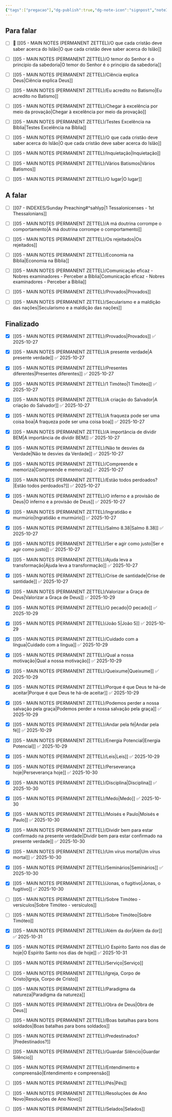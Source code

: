 ```yaml
---
{"tags":["pregacao"],"dg-publish":true,"dg-note-icon":"signpost","noteIcon":"signpost","kanban-plugin":"board","permalink":"/07-indexes/mensagens-de-domingo/","dgPassFrontmatter":true,"created":"2025-10-16T10:29:58.541+01:00","updated":"2025-11-01T16:36:56.642+00:00"}
---
```



## Para falar

- [ ] 📓 [[05 - MAIN NOTES (PERMANENT ZETTEL)/O que cada cristão deve saber acerca do Islão\|O que cada cristão deve saber acerca do Islão]]
- [ ] [[05 - MAIN NOTES (PERMANENT ZETTEL)/O temor do Senhor é o principio da sabedoria\|O temor do Senhor é o principio da sabedoria]]
- [ ] [[05 - MAIN NOTES (PERMANENT ZETTEL)/Ciência explica Deus\|Ciência explica Deus]]
- [ ] [[05 - MAIN NOTES (PERMANENT ZETTEL)/Eu acredito no Batismo\|Eu acredito no Batismo]]
- [ ] [[05 - MAIN NOTES (PERMANENT ZETTEL)/Chegar à excelência por meio da provação\|Chegar à excelência por meio da provação]]
- [ ] [[05 - MAIN NOTES (PERMANENT ZETTEL)/Testes Excelência na Bíblia\|Testes Excelência na Bíblia]]
- [ ] [[05 - MAIN NOTES (PERMANENT ZETTEL)/O que cada cristão deve saber acerca do Islão\|O que cada cristão deve saber acerca do Islão]]
- [ ] [[05 - MAIN NOTES (PERMANENT ZETTEL)/Inquietação\|Inquietação]]
- [ ] [[05 - MAIN NOTES (PERMANENT ZETTEL)/Vários Batismos\|Vários Batismos]]
- [ ] [[05 - MAIN NOTES (PERMANENT ZETTEL)/O lugar\|O lugar]]


## A falar

- [ ] [[07 - INDEXES/Sunday Preaching#^sahlyp\|1 Tessalonicenses - 1st Thessalonians]]
- [ ] [[05 - MAIN NOTES (PERMANENT ZETTEL)/A má doutrina corrompe o comportamento\|A má doutrina corrompe o comportamento]]
- [ ] [[05 - MAIN NOTES (PERMANENT ZETTEL)/Os rejeitados\|Os rejeitados]]
- [ ] [[05 - MAIN NOTES (PERMANENT ZETTEL)/Economia na Bíblia\|Economia na Bíblia]]
- [ ] [[05 - MAIN NOTES (PERMANENT ZETTEL)/Comunicação eficaz - Nobres examinadores - Perceber a Bíblia\|Comunicação eficaz - Nobres examinadores - Perceber a Bíblia]]
- [ ] [[05 - MAIN NOTES (PERMANENT ZETTEL)/Provados\|Provados]]
- [ ] [[05 - MAIN NOTES (PERMANENT ZETTEL)/Secularismo e a maldição das nações\|Secularismo e a maldição das nações]]


## Finalizado

- [x] [[05 - MAIN NOTES (PERMANENT ZETTEL)/Provados\|Provados]] ✅ 2025-10-27
- [x] [[05 - MAIN NOTES (PERMANENT ZETTEL)/A presente verdade\|A presente verdade]] ✅ 2025-10-27
- [x] [[05 - MAIN NOTES (PERMANENT ZETTEL)/Presentes diferentes\|Presentes diferentes]] ✅ 2025-10-27
- [x] [[05 - MAIN NOTES (PERMANENT ZETTEL)/1 Timóteo\|1 Timóteo]] ✅ 2025-10-27
- [x] [[05 - MAIN NOTES (PERMANENT ZETTEL)/A criação do Salvador\|A criação do Salvador]] ✅ 2025-10-27
- [x] [[05 - MAIN NOTES (PERMANENT ZETTEL)/A fraqueza pode ser uma coisa boa\|A fraqueza pode ser uma coisa boa]] ✅ 2025-10-27
- [x] [[05 - MAIN NOTES (PERMANENT ZETTEL)/A importância de dividir BEM\|A importância de dividir BEM]] ✅ 2025-10-27
- [x] [[05 - MAIN NOTES (PERMANENT ZETTEL)/Não te desvies da Verdade\|Não te desvies da Verdade]] ✅ 2025-10-27
- [x] [[05 - MAIN NOTES (PERMANENT ZETTEL)/Compreende e memoriza\|Compreende e memoriza]] ✅ 2025-10-27
- [x] [[05 - MAIN NOTES (PERMANENT ZETTEL)/Estão todos perdoados?\|Estão todos perdoados?]] ✅ 2025-10-27
- [x] [[05 - MAIN NOTES (PERMANENT ZETTEL)/O inferno e a provisão de Deus\|O inferno e a provisão de Deus]] ✅ 2025-10-27
- [x] [[05 - MAIN NOTES (PERMANENT ZETTEL)/Ingratidão e murmúrio\|Ingratidão e murmúrio]] ✅ 2025-10-27
- [x] [[05 - MAIN NOTES (PERMANENT ZETTEL)/Salmo 8.38\|Salmo 8.38]] ✅ 2025-10-27
- [x] [[05 - MAIN NOTES (PERMANENT ZETTEL)/Ser e agir como justo\|Ser e agir como justo]] ✅ 2025-10-27
- [x] [[05 - MAIN NOTES (PERMANENT ZETTEL)/Ajuda leva a transformação\|Ajuda leva a transformação]] ✅ 2025-10-27
- [x] [[05 - MAIN NOTES (PERMANENT ZETTEL)/Crise de santidade\|Crise de santidade]] ✅ 2025-10-27
- [x] [[05 - MAIN NOTES (PERMANENT ZETTEL)/Valorizar a Graça de Deus\|Valorizar a Graça de Deus]] ✅ 2025-10-29
- [x] [[05 - MAIN NOTES (PERMANENT ZETTEL)/O pecado\|O pecado]] ✅ 2025-10-29
- [x] [[05 - MAIN NOTES (PERMANENT ZETTEL)/João 5\|João 5]] ✅ 2025-10-29
- [x] [[05 - MAIN NOTES (PERMANENT ZETTEL)/Cuidado com a língua\|Cuidado com a língua]] ✅ 2025-10-29
- [x] [[05 - MAIN NOTES (PERMANENT ZETTEL)/Qual a nossa motivação\|Qual a nossa motivação]] ✅ 2025-10-29
- [x] [[05 - MAIN NOTES (PERMANENT ZETTEL)/Queixume\|Queixume]] ✅ 2025-10-29
- [x] [[05 - MAIN NOTES (PERMANENT ZETTEL)/Porque é que Deus te há-de aceitar\|Porque é que Deus te há-de aceitar]] ✅ 2025-10-29
- [x] [[05 - MAIN NOTES (PERMANENT ZETTEL)/Podemos perder a nossa salvação pela graça\|Podemos perder a nossa salvação pela graça]] ✅ 2025-10-29
- [x] [[05 - MAIN NOTES (PERMANENT ZETTEL)/Andar pela fé\|Andar pela fé]] ✅ 2025-10-29
- [x] [[05 - MAIN NOTES (PERMANENT ZETTEL)/Energia Potencial\|Energia Potencial]] ✅ 2025-10-29
- [x] [[05 - MAIN NOTES (PERMANENT ZETTEL)/Leis\|Leis]] ✅ 2025-10-29
- [x] [[05 - MAIN NOTES (PERMANENT ZETTEL)/Perseverança hoje\|Perseverança hoje]] ✅ 2025-10-30
- [x] [[05 - MAIN NOTES (PERMANENT ZETTEL)/Disciplina\|Disciplina]] ✅ 2025-10-30
- [x] [[05 - MAIN NOTES (PERMANENT ZETTEL)/Medo\|Medo]] ✅ 2025-10-30
- [x] [[05 - MAIN NOTES (PERMANENT ZETTEL)/Moisés e Paulo\|Moisés e Paulo]] ✅ 2025-10-30
- [x] [[05 - MAIN NOTES (PERMANENT ZETTEL)/Dividir bem para estar confirmado na presente verdade\|Dividir bem para estar confirmado na presente verdade]] ✅ 2025-10-30
- [x] [[05 - MAIN NOTES (PERMANENT ZETTEL)/Um vírus mortal\|Um vírus mortal]] ✅ 2025-10-30
- [x] [[05 - MAIN NOTES (PERMANENT ZETTEL)/Seminários\|Seminários]] ✅ 2025-10-30
- [x] [[05 - MAIN NOTES (PERMANENT ZETTEL)/Jonas, o fugitivo\|Jonas, o fugitivo]] ✅ 2025-10-30
- [ ] [[05 - MAIN NOTES (PERMANENT ZETTEL)/Sobre Timóteo - versículos\|Sobre Timóteo - versículos]]
- [ ] [[05 - MAIN NOTES (PERMANENT ZETTEL)/Sobre Timóteo\|Sobre Timóteo]]
- [x] [[05 - MAIN NOTES (PERMANENT ZETTEL)/Além da dor\|Além da dor]] ✅ 2025-10-31
- [x] [[05 - MAIN NOTES (PERMANENT ZETTEL)/O Espírito Santo nos dias de hoje\|O Espírito Santo nos dias de hoje]] ✅ 2025-10-31
- [ ] [[05 - MAIN NOTES (PERMANENT ZETTEL)/Serviço\|Serviço]]
- [ ] [[05 - MAIN NOTES (PERMANENT ZETTEL)/Igreja, Corpo de Cristo\|Igreja, Corpo de Cristo]]
- [ ] [[05 - MAIN NOTES (PERMANENT ZETTEL)/Paradigma da natureza\|Paradigma da natureza]]
- [ ] [[05 - MAIN NOTES (PERMANENT ZETTEL)/Obra de Deus\|Obra de Deus]]
- [ ] [[05 - MAIN NOTES (PERMANENT ZETTEL)/Boas batalhas para bons soldados\|Boas batalhas para bons soldados]]
- [ ] [[05 - MAIN NOTES (PERMANENT ZETTEL)/Predestinados?\|Predestinados?]]
- [ ] [[05 - MAIN NOTES (PERMANENT ZETTEL)/Guardar Silêncio\|Guardar Silêncio]]
- [ ] [[05 - MAIN NOTES (PERMANENT ZETTEL)/Entendimento e compreensão\|Entendimento e compreensão]]
- [ ] [[05 - MAIN NOTES (PERMANENT ZETTEL)/Pés\|Pés]]
- [ ] [[05 - MAIN NOTES (PERMANENT ZETTEL)/Resoluções de Ano Novo\|Resoluções de Ano Novo]]
- [ ] [[05 - MAIN NOTES (PERMANENT ZETTEL)/Selados\|Selados]]




